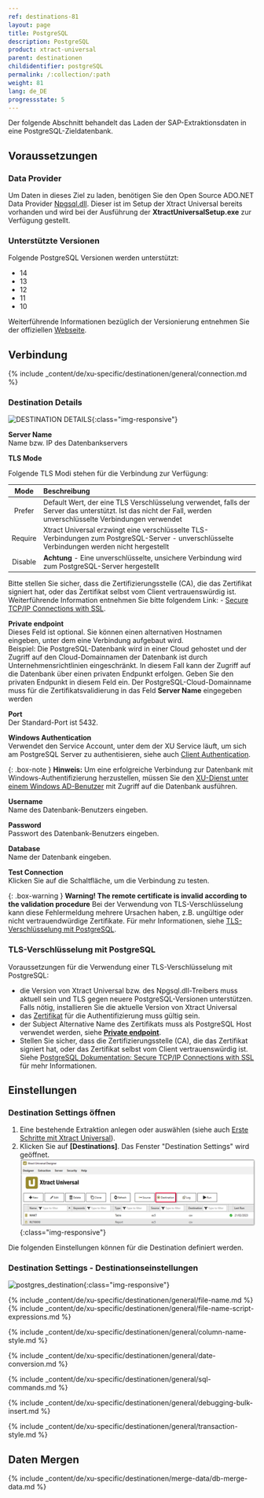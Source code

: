 ```yaml
---
ref: destinations-81
layout: page
title: PostgreSQL
description: PostgreSQL
product: xtract-universal
parent: destinationen
childidentifier: postgreSQL
permalink: /:collection/:path
weight: 81
lang: de_DE
progressstate: 5
---
```


Der folgende Abschnitt behandelt das Laden der SAP-Extraktionsdaten in eine PostgreSQL-Zieldatenbank.

## Voraussetzungen

### Data Provider
Um Daten in dieses Ziel zu laden, benötigen Sie den Open Source ADO.NET Data Provider [Npgsql.dll](https://www.postgresql.org/docs/11/external-interfaces.html).
Dieser ist im Setup der Xtract Universal bereits vorhanden und wird bei der Ausführung der **XtractUniversalSetup.exe** zur Verfügung gestellt. 

### Unterstützte Versionen

Folgende PostgreSQL Versionen werden unterstützt:
- 14
- 13
- 12
- 11
- 10

Weiterführende Informationen bezüglich der Versionierung entnehmen Sie der offiziellen [Webseite](https://www.postgresql.org/support/versioning/).


## Verbindung


{% include _content/de/xu-specific/destinationen/general/connection.md %}	

### Destination Details

![DESTINATION DETAILS](/img/content/xu/postgres_destination_details.png){:class="img-responsive"}


**Server Name**<br>
Name bzw. IP des Datenbankservers

**TLS Mode**<br>

Folgende TLS Modi stehen für die Verbindung zur Verfügung:

|Mode|Beschreibung|
|:--:|:---|
| Prefer | Default Wert, der eine TLS Verschlüsselung verwendet, falls der Server das unterstützt. Ist das nicht der Fall, werden unverschlüsselte Verbindungen verwendet  |
| Require | Xtract Universal erzwingt eine verschlüsselte TLS-Verbindungen zum PostgreSQL-Server - unverschlüsselte Verbindungen werden nicht hergestellt |
| Disable |**Achtung** - Eine unverschlüsselte, unsichere Verbindung wird zum PostgreSQL-Server hergestellt |

Bitte stellen Sie sicher, dass die Zertifizierungsstelle (CA), die das Zertifikat signiert hat, oder das Zertifikat selbst vom Client vertrauenswürdig ist.
Weiterführende Information entnehmen Sie bitte folgendem Link: - [Secure TCP/IP Connections with SSL](https://www.postgresql.org/docs/11/ssl-tcp.html).

**Private endpoint**<br>
Dieses Feld ist optional. Sie können einen alternativen Hostnamen eingeben, unter dem eine Verbindung aufgebaut wird. <br>
Beispiel: Die PostgreSQL-Datenbank wird in einer Cloud gehostet und der Zugriff auf den Cloud-Domainnamen der Datenbank ist durch Unternehmensrichtlinien eingeschränkt. 
In diesem Fall kann der Zugriff auf die Datenbank über einen privaten Endpunkt erfolgen. Geben Sie den privaten Endpunkt in diesem Feld ein. 
Der PostgreSQL-Cloud-Domainname muss für die Zertifikatsvalidierung in das Feld **Server Name** eingegeben werden

**Port**<br>
Der Standard-Port ist 5432.

**Windows Authentication**<br>
Verwendet den Service Account, unter dem der XU Service läuft, um sich am PostgreSQL Server zu authentisieren, siehe auch [Client Authentication](https://www.postgresql.org/docs/11/client-authentication.html).

{: .box-note }
**Hinweis:** Um eine erfolgreiche Verbindung zur Datenbank mit Windows-Authentifizierung herzustellen, müssen Sie den [XU-Dienst unter einem Windows AD-Benutzer](../fortgeschrittene-techniken/service-account) mit Zugriff auf die Datenbank ausführen.


**Username**<br>
Name des Datenbank-Benutzers eingeben.

**Password**<br>
Passwort des Datenbank-Benutzers eingeben.

**Database**<br>
Name der Datenbank eingeben.

**Test Connection**<br>
Klicken Sie auf die Schaltfläche, um die Verbindung zu testen.

{: .box-warning }
**Warning! The remote certificate is invalid according to the validation procedure** 
Bei der Verwendung von TLS-Verschlüsselung kann diese Fehlermeldung mehrere Ursachen haben, z.B. ungültige oder nicht vertrauendwürdige Zertifikate.
Für mehr Informationen, siehe [TLS-Verschlüsselung mit PostgreSQL](#tls-verschlüsselung-mit-postgresql).

### TLS-Verschlüsselung mit PostgreSQL
Voraussetzungen für die Verwendung einer TLS-Verschlüsselung mit PostgreSQL:
- die Version von Xtract Universal bzw. des Npgsql.dll-Treibers muss aktuell sein und TLS gegen neuere PostgreSQL-Versionen unterstützen.
Falls nötig, installieren Sie die aktuelle Version von Xtract Universal
- das [Zertifikat](../sicherheit/x.509-zertifikat-installieren) für die Authentifizierung muss gültig sein.
- der Subject Alternative Name des Zertifikats muss als PostgreSQL Host verwendet werden, siehe [**Private endpoint**](#destination-details).
- Stellen Sie sicher, dass die Zertifizierungsstelle (CA), die das Zertifikat signiert hat, oder das Zertifikat selbst vom Client vertrauenswürdig ist. 
Siehe [PostgreSQL Dokumentation: Secure TCP/IP Connections with SSL](https://www.postgresql.org/docs/11/ssl-tcp.html) für mehr Informationen.



## Einstellungen

### Destination Settings öffnen

1. Eine bestehende Extraktion anlegen oder auswählen (siehe auch [Erste Schritte mit Xtract Universal](../erste-schritte/eine-neue-extraktion-anlegen)).
2. Klicken Sie auf **[Destinations]**. Das Fenster "Destination Settings" wird geöffnet.
![Destination-settings](/img/content/xu/xu_designer_destination.png){:class="img-responsive"}

Die folgenden Einstellungen können für die Destination definiert werden. 
  
### Destination Settings - Destinationseinstellungen

![postgres_destination](/img/content/xu/postgres_destination.png){:class="img-responsive"}

{% include _content/de/xu-specific/destinationen/general/file-name.md %}
{% include _content/de/xu-specific/destinationen/general/file-name-script-expressions.md %}

{% include _content/de/xu-specific/destinationen/general/column-name-style.md %}

{% include _content/de/xu-specific/destinationen/general/date-conversion.md %}

{% include _content/de/xu-specific/destinationen/general/sql-commands.md %}

{% include _content/de/xu-specific/destinationen/general/debugging-bulk-insert.md %}

{% include _content/de/xu-specific/destinationen/general/transaction-style.md %}

## Daten Mergen

{% include _content/de/xu-specific/destinationen/merge-data/db-merge-data.md  %}
